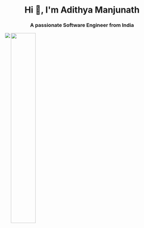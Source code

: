 <h1 align="center">Hi 👋, I'm Adithya Manjunath</h1>
<h3 align="center">A passionate Software Engineer from India</h3>

<img align="left" src = "https://github-readme-stats.vercel.app/api?username=Cr4zySh4rk&show_icons=true&theme=radical" />
<img align="left" width=40% src = "https://github-readme-stats.vercel.app/api/top-langs/?username=Cr4zySh4rk&layout=compact&theme=radical" />

